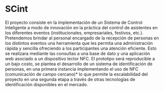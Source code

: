 # SCint
El proyecto consiste en la implementación de un Sistema de Control Inteligente a modo de  innovación en la práctica del control de asistentes en los diferentes eventos (institucionales, empresariales, festivos, etc.). Pretendemos brindar al personal encargado de la recepción de personas en los distintos eventos una herramienta que les permita una administración rápida y sencilla ofreciendo a los participantes una atención eficiente. Esto se realizara mediante las consultas a una base de dato y una aplicación web asociado a un dispositivo lector NFC. El prototipo será reproducible a un bajo costo, se plantea el desarrollo de un sistema de identificación de personas, en una primera instancia implementando el uso de NFC (comunicación de campo cercano)* lo que permite la escalabilidad del proyecto en una segunda etapa a través de otras tecnologías de identificación disponibles en el mercado.
